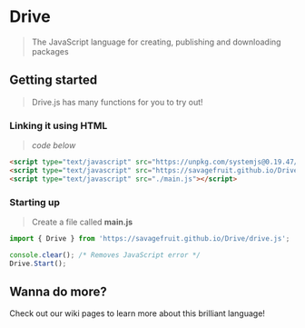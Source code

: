 # Drive
> The JavaScript language for creating, publishing and downloading packages

## Getting started
> Drive.js has many functions for you to try out!

### Linking it using HTML
> _code below_
```html
<script type="text/javascript" src="https://unpkg.com/systemjs@0.19.47/dist/system.js"></script>
<script type="text/javascript" src="https://savagefruit.github.io/Drive/config.js"></script>
<script type="text/javascript" src="./main.js"></script>
```

### Starting up
> Create a file called **main.js**
```js
import { Drive } from 'https://savagefruit.github.io/Drive/drive.js';

console.clear(); /* Removes JavaScript error */
Drive.Start();
```

## Wanna do more?
Check out our wiki pages to learn more about this brilliant language!
